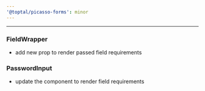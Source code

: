 ```yaml
---
'@toptal/picasso-forms': minor
---
```


---
### FieldWrapper

- add new prop to render passed field requirements

### PasswordInput

- update the component to render field requirements

